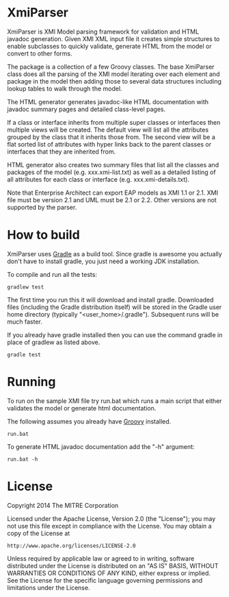 XmiParser
=========

XmiParser is XMI Model parsing framework for validation and HTML
javadoc generation. Given XMI XML input file it creates simple
structures to enable subclasses to quickly validate, generate
HTML from the model or convert to other forms.

The package is a collection of a few Groovy classes. The base XmiParser class
does all the parsing of the XMI model iterating over each element and package
in the model then adding those to several data structures including lookup
tables to walk through the model.

The HTML generator generates javadoc-like HTML documentation
with javadoc summary pages and detailed class-level pages.

If a class or interface inherits from multiple super classes or interfaces then
multiple views will be created. The default view will list all the attributes
grouped by the class that it inherits those from. The second view will be
a flat sorted list of attributes with hyper links back to the parent classes
or interfaces that they are inherited from.

HTML generator also creates two summary files that list all the classes
and packages of the model (e.g. xxx.xmi-list.txt) as well as a detailed
listing of all attributes for each class or interface (e.g. xxx.xmi-details.txt).

Note that Enterprise Architect can export EAP models as XMI 1.1 or 2.1.
XMI file must be version 2.1 and UML must be 2.1 or 2.2. Other versions
are not supported by the parser.

# How to build

XmiParser uses [Gradle](http://www.gradle.org) as a build tool. Since gradle is awesome you actually don't have to install gradle,
you just need a working JDK installation.

To compile and run all the tests:

    gradlew test

The first time you run this it will download and install gradle. Downloaded files (including the Gradle
distribution itself) will be stored in the Gradle user home directory (typically "<user_home>/.gradle").
Subsequent runs will be much faster.

If you already have gradle installed then you can use the command gradle in place of gradlew as
listed above.

    gradle test

# Running

To run on the sample XMI file try run.bat which runs a main script
that either validates the model or generate html documentation.

The following assumes you already have [Groovy](http://groovy.codehaus.org/) installed.

    run.bat

To generate HTML javadoc documentation add the "-h" argument:

    run.bat -h

# License

Copyright 2014 The MITRE Corporation

Licensed under the Apache License, Version 2.0 (the "License");
you may not use this file except in compliance with the License.
You may obtain a copy of the License at

    http://www.apache.org/licenses/LICENSE-2.0

Unless required by applicable law or agreed to in writing, software
distributed under the License is distributed on an "AS IS" BASIS,
WITHOUT WARRANTIES OR CONDITIONS OF ANY KIND, either express or implied.
See the License for the specific language governing permissions and
limitations under the License.
